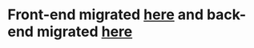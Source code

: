 # Front-end migrated [here](https://github.com/bzzling/market-lens-front-end) and back-end migrated [here](https://github.com/bzzling/market-lens-back-end)
